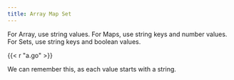 ```yaml
---
title: Array Map Set
---
```


For Array, use string values. For Maps, use string keys and number values. For
Sets, use string keys and boolean values.

{{< r "a.go" >}}

We can remember this, as each value starts with a string.
